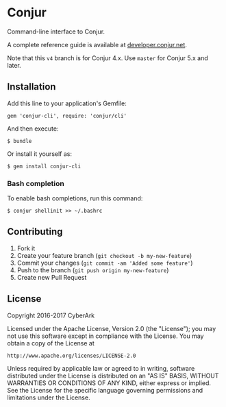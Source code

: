 # Conjur

Command-line interface to Conjur.

A complete reference guide is available at [developer.conjur.net](http://developer.conjur.net/reference).

Note that this `v4` branch is for Conjur 4.x. Use `master` for Conjur 5.x and later.

## Installation

Add this line to your application's Gemfile:

    gem 'conjur-cli', require: 'conjur/cli'

And then execute:

    $ bundle

Or install it yourself as:

    $ gem install conjur-cli

### Bash completion

To enable bash completions, run this command:

    $ conjur shellinit >> ~/.bashrc

## Contributing

1. Fork it
2. Create your feature branch (`git checkout -b my-new-feature`)
3. Commit your changes (`git commit -am 'Added some feature'`)
4. Push to the branch (`git push origin my-new-feature`)
5. Create new Pull Request

## License

Copyright 2016-2017 CyberArk

Licensed under the Apache License, Version 2.0 (the "License");
you may not use this software except in compliance with the License.
You may obtain a copy of the License at

    http://www.apache.org/licenses/LICENSE-2.0

Unless required by applicable law or agreed to in writing, software
distributed under the License is distributed on an "AS IS" BASIS,
WITHOUT WARRANTIES OR CONDITIONS OF ANY KIND, either express or implied.
See the License for the specific language governing permissions and
limitations under the License.
